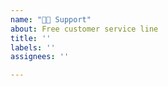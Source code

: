```yaml
---
name: "🙋🏽 Support"
about: Free customer service line
title: ''
labels: ''
assignees: ''

---
```


<!-- 
Please understand that this project is maintained by volunteers, and that answering support
tickets to help with specific, personal issues is time consuming, mentally exhausting, and
is time not spend in improving the software itself.

Saying hi, thank you and clearly describing what you tried and what happened would be
fantastic. In order for the answer to be easy to find for other people hitting the same
thing, please write a short summary in the title ("problem" and "doesn't work" are very
depressing to read, and don't make a description unique - show that you can do better!)

Make sure that you are using the last version (downloaded from this repository or installed
via Homebrew), and that you read the documentation. If you did read the documentation, copy
and paste the code you saw to this ticket in order to give it a high priority.

If you are not using the default configuration (Fine! This is a configuration after all),
try the default configuration, changing only the listening IP addresses if necessary.
Many reported issues were actually due to too many changes having been made at the same
time, making it difficult to pinpoint which one didn't work as expected. So, start with
a standard configuration and do small, incremental changes.

The only supported way to install the service is `dnscrypt-proxy -service install`.
After having tried it interactively interactively.

You already saw `dnscrypt-proxy -resolve` in the documentation. If you are experiencing
resolution issues, use this command to resolve DNS queries for diagnostics, not a web
browser. If responses are printed just fine while domain names don't resolve in the
web browser, the actual issue is likely to be located in 3rd party software such as
dnsmasq.

Maintainers may not use your operating system and hardware. In order to respond to
questions on environments they don't know about, the best they can do is do a Google
search, as an attempt to solve a problem you have, but that they don't have. You are
the one who knows your own environment the best. So, take some time trying to solve
issues on your own first; this is by far the best way to understand how the whole
thing works. Answering our own question right after having formulated it happens
all the time!

Finally, if the issue is solved, and this is something that wouldn't have happened if
it had been documented, feel free to proudly improve the documentation (it is a wiki).

Thanks for reading all this, and have a wonderful day.

(you can now delete all this to start writing a beautiful blank page)
-->